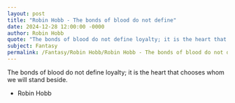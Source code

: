 ```yaml
---
layout: post
title: "Robin Hobb - The bonds of blood do not define"
date: 2024-12-28 12:00:00 -0000
author: Robin Hobb
quote: "The bonds of blood do not define loyalty; it is the heart that chooses whom we will stand beside."
subject: Fantasy
permalink: /Fantasy/Robin Hobb/Robin Hobb - The bonds of blood do not define
---
```


The bonds of blood do not define loyalty; it is the heart that chooses whom we will stand beside.

- Robin Hobb
